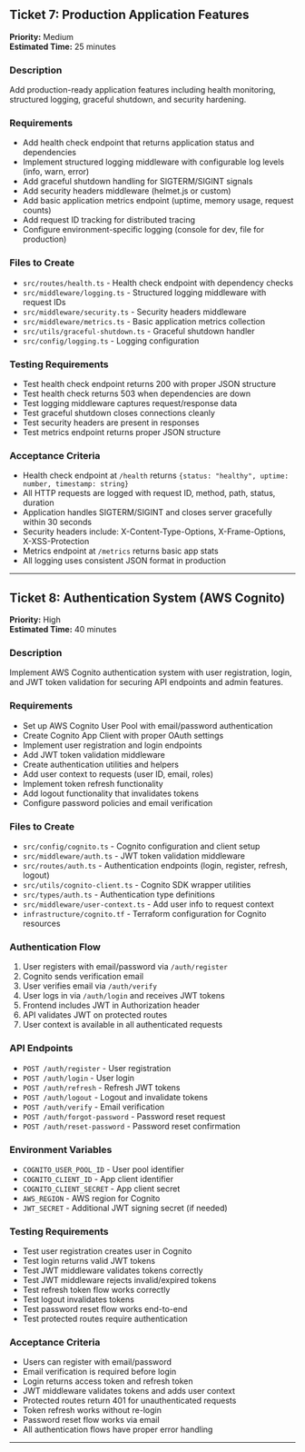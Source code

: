 ## Ticket 7: Production Application Features

**Priority:** Medium  
**Estimated Time:** 25 minutes

### Description

Add production-ready application features including health monitoring, structured logging, graceful shutdown, and security hardening.

### Requirements

- Add health check endpoint that returns application status and dependencies
- Implement structured logging middleware with configurable log levels (info, warn, error)
- Add graceful shutdown handling for SIGTERM/SIGINT signals
- Add security headers middleware (helmet.js or custom)
- Add basic application metrics endpoint (uptime, memory usage, request counts)
- Add request ID tracking for distributed tracing
- Configure environment-specific logging (console for dev, file for production)

### Files to Create

- `src/routes/health.ts` - Health check endpoint with dependency checks
- `src/middleware/logging.ts` - Structured logging middleware with request IDs
- `src/middleware/security.ts` - Security headers middleware
- `src/middleware/metrics.ts` - Basic application metrics collection
- `src/utils/graceful-shutdown.ts` - Graceful shutdown handler
- `src/config/logging.ts` - Logging configuration

### Testing Requirements

- Test health check endpoint returns 200 with proper JSON structure
- Test health check returns 503 when dependencies are down
- Test logging middleware captures request/response data
- Test graceful shutdown closes connections cleanly
- Test security headers are present in responses
- Test metrics endpoint returns proper JSON structure

### Acceptance Criteria

- Health check endpoint at `/health` returns `{status: "healthy", uptime: number, timestamp: string}`
- All HTTP requests are logged with request ID, method, path, status, duration
- Application handles SIGTERM/SIGINT and closes server gracefully within 30 seconds
- Security headers include: X-Content-Type-Options, X-Frame-Options, X-XSS-Protection
- Metrics endpoint at `/metrics` returns basic app stats
- All logging uses consistent JSON format in production

---

## Ticket 8: Authentication System (AWS Cognito)

**Priority:** High  
**Estimated Time:** 40 minutes

### Description

Implement AWS Cognito authentication system with user registration, login, and JWT token validation for securing API endpoints and admin features.

### Requirements

- Set up AWS Cognito User Pool with email/password authentication
- Create Cognito App Client with proper OAuth settings
- Implement user registration and login endpoints
- Add JWT token validation middleware
- Create authentication utilities and helpers
- Add user context to requests (user ID, email, roles)
- Implement token refresh functionality
- Add logout functionality that invalidates tokens
- Configure password policies and email verification

### Files to Create

- `src/config/cognito.ts` - Cognito configuration and client setup
- `src/middleware/auth.ts` - JWT token validation middleware
- `src/routes/auth.ts` - Authentication endpoints (login, register, refresh, logout)
- `src/utils/cognito-client.ts` - Cognito SDK wrapper utilities
- `src/types/auth.ts` - Authentication type definitions
- `src/middleware/user-context.ts` - Add user info to request context
- `infrastructure/cognito.tf` - Terraform configuration for Cognito resources

### Authentication Flow

1. User registers with email/password via `/auth/register`
2. Cognito sends verification email
3. User verifies email via `/auth/verify`
4. User logs in via `/auth/login` and receives JWT tokens
5. Frontend includes JWT in Authorization header
6. API validates JWT on protected routes
7. User context is available in all authenticated requests

### API Endpoints

- `POST /auth/register` - User registration
- `POST /auth/login` - User login
- `POST /auth/refresh` - Refresh JWT tokens
- `POST /auth/logout` - Logout and invalidate tokens
- `POST /auth/verify` - Email verification
- `POST /auth/forgot-password` - Password reset request
- `POST /auth/reset-password` - Password reset confirmation

### Environment Variables

- `COGNITO_USER_POOL_ID` - User pool identifier
- `COGNITO_CLIENT_ID` - App client identifier
- `COGNITO_CLIENT_SECRET` - App client secret
- `AWS_REGION` - AWS region for Cognito
- `JWT_SECRET` - Additional JWT signing secret (if needed)

### Testing Requirements

- Test user registration creates user in Cognito
- Test login returns valid JWT tokens
- Test JWT middleware validates tokens correctly
- Test JWT middleware rejects invalid/expired tokens
- Test refresh token flow works correctly
- Test logout invalidates tokens
- Test password reset flow works end-to-end
- Test protected routes require authentication

### Acceptance Criteria

- Users can register with email/password
- Email verification is required before login
- Login returns access token and refresh token
- JWT middleware validates tokens and adds user context
- Protected routes return 401 for unauthenticated requests
- Token refresh works without re-login
- Password reset flow works via email
- All authentication flows have proper error handling

---
